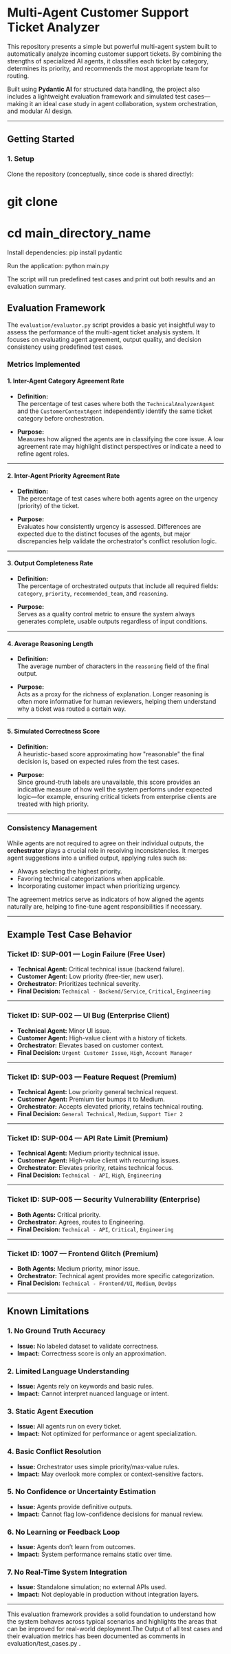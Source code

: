 # Multi-Agent Customer Support Ticket Analyzer

This repository presents a simple but powerful multi-agent system built to automatically analyze incoming customer support tickets. By combining the strengths of specialized AI agents, it classifies each ticket by category, determines its priority, and recommends the most appropriate team for routing.

Built using **Pydantic AI** for structured data handling, the project also includes a lightweight evaluation framework and simulated test cases—making it an ideal case study in agent collaboration, system orchestration, and modular AI design.

---

## Getting Started

### 1. Setup

Clone the repository (conceptually, since code is shared directly):

# git clone <your-repo-url>
# cd main_directory_name

Install dependencies:
pip install pydantic

Run the application:
python main.py

The script will run predefined test cases and print out both results and an evaluation summary.

## Evaluation Framework

The `evaluation/evaluator.py` script provides a basic yet insightful way to assess the performance of the multi-agent ticket analysis system. It focuses on evaluating agent agreement, output quality, and decision consistency using predefined test cases.

### Metrics Implemented

#### 1. Inter-Agent Category Agreement Rate

- **Definition:**  
  The percentage of test cases where both the `TechnicalAnalyzerAgent` and the `CustomerContextAgent` independently identify the same ticket category before orchestration.

- **Purpose:**  
  Measures how aligned the agents are in classifying the core issue. A low agreement rate may highlight distinct perspectives or indicate a need to refine agent roles.

---

#### 2. Inter-Agent Priority Agreement Rate

- **Definition:**  
  The percentage of test cases where both agents agree on the urgency (priority) of the ticket.

- **Purpose:**  
  Evaluates how consistently urgency is assessed. Differences are expected due to the distinct focuses of the agents, but major discrepancies help validate the orchestrator's conflict resolution logic.

---

#### 3. Output Completeness Rate

- **Definition:**  
  The percentage of orchestrated outputs that include all required fields: `category`, `priority`, `recommended_team`, and `reasoning`.

- **Purpose:**  
  Serves as a quality control metric to ensure the system always generates complete, usable outputs regardless of input conditions.

---

#### 4. Average Reasoning Length

- **Definition:**  
  The average number of characters in the `reasoning` field of the final output.

- **Purpose:**  
  Acts as a proxy for the richness of explanation. Longer reasoning is often more informative for human reviewers, helping them understand why a ticket was routed a certain way.

---

#### 5. Simulated Correctness Score

- **Definition:**  
  A heuristic-based score approximating how "reasonable" the final decision is, based on expected rules from the test cases.

- **Purpose:**  
  Since ground-truth labels are unavailable, this score provides an indicative measure of how well the system performs under expected logic—for example, ensuring critical tickets from enterprise clients are treated with high priority.

---

### Consistency Management

While agents are not required to agree on their individual outputs, the **orchestrator** plays a crucial role in resolving inconsistencies. It merges agent suggestions into a unified output, applying rules such as:

- Always selecting the highest priority.
- Favoring technical categorizations when applicable.
- Incorporating customer impact when prioritizing urgency.

The agreement metrics serve as indicators of how aligned the agents naturally are, helping to fine-tune agent responsibilities if necessary.

---

## Example Test Case Behavior

### Ticket ID: SUP-001 — Login Failure (Free User)

- **Technical Agent:** Critical technical issue (backend failure).  
- **Customer Agent:** Low priority (free-tier, new user).  
- **Orchestrator:** Prioritizes technical severity.  
- **Final Decision:** `Technical - Backend/Service`, `Critical`, `Engineering`

---

### Ticket ID: SUP-002 — UI Bug (Enterprise Client)

- **Technical Agent:** Minor UI issue.  
- **Customer Agent:** High-value client with a history of tickets.  
- **Orchestrator:** Elevates based on customer context.  
- **Final Decision:** `Urgent Customer Issue`, `High`, `Account Manager`

---

### Ticket ID: SUP-003 — Feature Request (Premium)

- **Technical Agent:** Low priority general technical request.  
- **Customer Agent:** Premium tier bumps it to Medium.  
- **Orchestrator:** Accepts elevated priority, retains technical routing.  
- **Final Decision:** `General Technical`, `Medium`, `Support Tier 2`

---

### Ticket ID: SUP-004 — API Rate Limit (Premium)

- **Technical Agent:** Medium priority technical issue.  
- **Customer Agent:** High-value client with recurring issues.  
- **Orchestrator:** Elevates priority, retains technical focus.  
- **Final Decision:** `Technical - API`, `High`, `Engineering`

---

### Ticket ID: SUP-005 — Security Vulnerability (Enterprise)

- **Both Agents:** Critical priority.  
- **Orchestrator:** Agrees, routes to Engineering.  
- **Final Decision:** `Technical - API`, `Critical`, `Engineering`

---

### Ticket ID: 1007 — Frontend Glitch (Premium)

- **Both Agents:** Medium priority, minor issue.  
- **Orchestrator:** Technical agent provides more specific categorization.  
- **Final Decision:** `Technical - Frontend/UI`, `Medium`, `DevOps`

---

## Known Limitations

### 1. No Ground Truth Accuracy
- **Issue:** No labeled dataset to validate correctness.
- **Impact:** Correctness score is only an approximation.

### 2. Limited Language Understanding
- **Issue:** Agents rely on keywords and basic rules.
- **Impact:** Cannot interpret nuanced language or intent.

### 3. Static Agent Execution
- **Issue:** All agents run on every ticket.
- **Impact:** Not optimized for performance or agent specialization.

### 4. Basic Conflict Resolution
- **Issue:** Orchestrator uses simple priority/max-value rules.
- **Impact:** May overlook more complex or context-sensitive factors.

### 5. No Confidence or Uncertainty Estimation
- **Issue:** Agents provide definitive outputs.
- **Impact:** Cannot flag low-confidence decisions for manual review.

### 6. No Learning or Feedback Loop
- **Issue:** Agents don’t learn from outcomes.
- **Impact:** System performance remains static over time.

### 7. No Real-Time System Integration
- **Issue:** Standalone simulation; no external APIs used.
- **Impact:** Not deployable in production without integration layers.

---

This evaluation framework provides a solid foundation to understand how the system behaves across typical scenarios and highlights the areas that can be improved for real-world deployment.The Output of all test cases and their evaluation metrics has been documented as comments in evaluation/test_cases.py .
